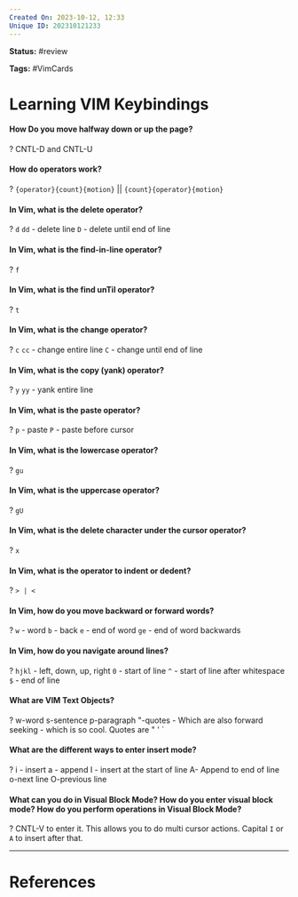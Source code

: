 ```yaml
---
Created On: 2023-10-12, 12:33
Unique ID: 202310121233
---
```

**Status:** #review 

**Tags:** #VimCards

# Learning VIM Keybindings


#### How Do you move halfway down or up the page?
?
CNTL-D and CNTL-U
<!--SR:!2025-10-31,448,250-->


#### How do operators work?
?
`{operator}{count}{motion}` || `{count}{operator}{motion}`
<!--SR:!2025-06-10,441,290-->


#### In Vim, what is the delete operator? 
?
`d`
`dd` - delete line
`D` - delete until end of line
<!--SR:!2025-02-13,370,309-->


#### In Vim, what is the find-in-line operator? 
?
`f`
<!--SR:!2025-01-27,353,309-->


#### In Vim, what is the find unTil operator? 
?
`t`
<!--SR:!2025-03-01,340,270-->

#### In Vim, what is the change operator? 
?
`c`
`cc` - change entire line
`C` - change until end of line
<!--SR:!2026-02-21,618,270-->

#### In Vim, what is the copy (yank) operator? 
?
`y`
`yy` - yank entire line
<!--SR:!2024-11-20,285,270-->

#### In Vim, what is the paste operator? 
?
`p` - paste
`P` - paste before cursor
<!--SR:!2024-11-18,283,269-->

#### In Vim, what is the lowercase operator? 
?
`gu`
<!--SR:!2024-11-21,240,250-->

#### In Vim, what is the uppercase operator? 
?
`gU`
<!--SR:!2024-11-16,235,250-->

#### In Vim, what is the delete character under the cursor operator? 
?
`x`
<!--SR:!2025-01-05,331,289-->


#### In Vim, what is the operator to indent or dedent?
?
`> | <`
<!--SR:!2025-03-16,276,269-->

#### In Vim, how do you move backward or forward words?
?
`w` - word
`b` - back
`e` - end of word
`ge` - end of word backwards
<!--SR:!2025-02-28,339,270-->


#### In Vim, how do you navigate around lines?
?
`hjkl` - left, down, up, right
`0` - start of line
`^` - start of line after whitespace
`$` - end of line
<!--SR:!2026-04-08,664,290-->


#### What are VIM Text Objects?
?
w-word
s-sentence
p-paragraph
"-quotes - Which are also forward seeking - which is so cool. Quotes are " ' `
<!--SR:!2024-08-13,28,209-->

#### What are the different ways to enter insert mode?
?
i - insert
a - append
I - insert at the start of line
A- Append to end of line
o-next line
O-previous line
<!--SR:!2024-11-19,284,270-->


#### What can you do in Visual Block Mode? How do you enter visual block mode? How do you perform operations in Visual Block Mode?
?
CNTL-V to enter it. 
This allows you to do multi cursor actions.
Capital `I` or `A` to insert after that.
<!--SR:!2024-10-02,54,210-->


---
# References
